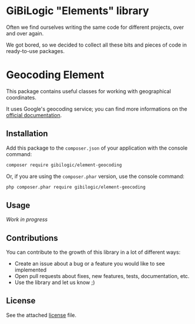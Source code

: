 # GiBiLogic "Elements" library

Often we find ourselves writing the same code for different projects, over and over again.

We got bored, so we decided to collect all these bits and pieces of code in ready-to-use packages.

# Geocoding Element

This package contains useful classes for working with geographical coordinates.

It uses Google's geocoding service; you can find more informations on the [official documentation](https://developers.google.com/maps/documentation/geocoding/start).

## Installation

Add this package to the `composer.json` of your application with the console command:

```bash
composer require gibilogic/element-geocoding
```

Or, if you are using the `composer.phar` version, use the console command:

```bash
php composer.phar require gibilogic/element-geocoding
```

## Usage

*Work in progress*

## Contributions

You can contribute to the growth of this library in a lot of different ways:

* Create an issue about a bug or a feature you would like to see implemented
* Open pull requests about fixes, new features, tests, documentation, etc.
* Use the library and let us know ;)

## License

See the attached [license](LICENSE) file.
